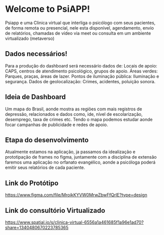 # Welcome to PsiAPP!

Psiapp e uma Clinica virtual que interliga o psicólogo com seus pacientes, de forma remota ou presencial, nele esta disponível, agendamento, envio de relatórios, chamadas de vídeo via meet ou consulta em um ambiente virtualizado (metaverso)

## Dados necessários! 

Para a produção do dashboard será necessário dados de:
Locais de apoio: CAPS, centros de atendimento psicológico, grupos de apoio.
Áreas verdes: Parques, praças, áreas de lazer.
Pontos de iluminação pública: Iluminação e segurança.
Dados de geolocalização: Crimes, acidentes, poluição sonora.

## Ideia de Dashboard  

Um mapa do Brasil, aonde mostra as regiões com mais registros de depressão, relacionados e dados como, ide, nível de escolarização, desemprego, taxa de crimes etc. 
Tendo o mapa podemos estudar aonde focar campanhas de publicidade e redes de apoio.

## Etapa do desenvolvimento 

Atualmente estamos na aplicação, ja passamos da idealização e prototipação de frames no figma, juntamente com a disciplina de extensão faremos uma aplicação no orfanato evangélico, aonde a psicóloga poderá emitir seus relatórios de cada paciente. 

## Link do Protótipo

https://www.figma.com/file/MroikKYVW0MrwZbwFfQrlE?type=design

## Link do consultório Virtualizado 

https://www.spatial.io/s/clinica-virtual-6556a1a461685f1a96e1ad70?share=1340480670223785365
